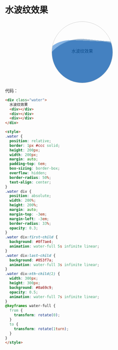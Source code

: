 # 水波纹效果
<div class="water">
  水波纹效果
  <div></div>
  <div></div>
  <div></div>
</div>

<style>

.water {
  position: relative;
  border: 1px #ccc solid;
  height: 200px;
  width: 200px;
  margin: auto;
  padding-top: 6em;
  box-sizing: border-box;
  overflow: hidden;
  border-radius: 50%;
  text-align: center;
}
.water div {
  position: absolute;
  width: 200%;
  height: 200%;
  margin: auto;
  margin-top: -3em;
  margin-left: -3em;
  border-radius: 33%;
  opacity: 0.3;
}
.water div:first-child {
  background: #0f7ae4;
  animation: water-full 5s infinite linear;
}
.water div:last-child {
  background: #053f7a;
  animation: water-full 3s infinite linear;
}
.water div:nth-child(2) {
  width: 300px;
  height: 300px;
  background: #0a69c9;
  opacity: 0.5;
  animation: water-full 7s infinite linear;
}
@keyframes water-full {
  from {
    transform: rotate(0);
  }
  to {
    transform: rotate(1turn);
  }
}
</style>
代码：
```html
<div class="water">
  水波纹效果
  <div></div>
  <div></div>
  <div></div>
</div>

<style>
.water {
  position: relative;
  border: 1px #ccc solid;
  height: 200px;
  width: 200px;
  margin: auto;
  padding-top: 6em;
  box-sizing: border-box;
  overflow: hidden;
  border-radius: 50%;
  text-align: center;
}
.water div {
  position: absolute;
  width: 200%;
  height: 200%;
  margin: auto;
  margin-top: -3em;
  margin-left: -3em;
  border-radius: 33%;
  opacity: 0.3;
}
.water div:first-child {
  background: #0f7ae4;
  animation: water-full 5s infinite linear;
}
.water div:last-child {
  background: #053f7a;
  animation: water-full 3s infinite linear;
}
.water div:nth-child(2) {
  width: 300px;
  height: 300px;
  background: #0a69c9;
  opacity: 0.5;
  animation: water-full 7s infinite linear;
}
@keyframes water-full {
  from {
    transform: rotate(0);
  }
  to {
    transform: rotate(1turn);
  }
}
</style>
```
